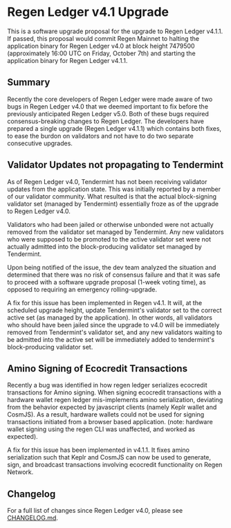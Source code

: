 # Regen Ledger v4.1 Upgrade

This is a software upgrade proposal for the upgrade to Regen Ledger v4.1.1. If passed, this proposal would commit Regen Mainnet to halting the application binary for Regen Ledger v4.0 at block height 7479500 (approximately 16:00 UTC on Friday, October 7th) and starting the application binary for Regen Ledger v4.1.1.

## Summary

Recently the core developers of Regen Ledger were made aware of two bugs in Regen Ledger v4.0 that we deemed important to fix before the previously anticipated Regen Ledger v5.0. Both of these bugs required consensus-breaking changes to Regen Ledger. The developers have prepared a single upgrade (Regen Ledger v4.1.1) which contains both fixes, to ease the burdon on validators and not have to do two separate consecutive upgrades.

## Validator Updates not propagating to Tendermint

As of Regen Ledger v4.0, Tendermint has not been receiving validator updates from the application state. This was initially reported by a member of our validator community. What resulted is that the actual block-signing validator set (managed by Tendermint) essentially froze as of the upgrade to Regen Ledger v4.0.

Validators who had been jailed or otherwise unbonded were not actually removed from the validator set managed by Tendermint. Any new validators who were supposed to be promoted to the active validator set were not actually admitted into the block-producing validator set managed by Tendermint.

Upon being notified of the issue, the dev team analyzed the situation and determined that there was no risk of consensus failure and that it was safe to proceed with a software upgrade proposal (1-week voting time), as opposed to requiring an emergency rolling-upgrade.

A fix for this issue has been implemented in Regen v4.1. It will, at the scheduled upgrade height, update Tendermint's validator set to the correct active set (as managed by the application). In other words, all validators who should have been jailed since the upgrade to v4.0 will be immediately removed from Tendermint's validator set, and any new validators waiting to be admitted into the active set will be immediately added to tendermint's block-producing validator set.

## Amino Signing of Ecocredit Transactions

Recently a bug was identified in how regen ledger serializes ecocredit transactions for Amino signing. When signing ecocredit transactions with a hardware wallet regen ledger mis-implements amino serialization, deviating from the behavior expected by javascript clients (namely Keplr wallet and CosmJS). As a result, hardware wallets could not be used for signing transactions initiated from a browser based application. (note: hardware wallet signing using the regen CLI was unaffected, and worked as expected).

A fix for this issue has been implemented in v4.1.1. It fixes amino serialization such that Keplr and CosmJS can now be used to generate, sign, and broadcast transactions involving ecocredit functionality on Regen Network.


## Changelog

For a full list of changes since Regen Ledger v4.0, please see [CHANGELOG.md](https://github.com/regen-network/regen-ledger/blob/v4.1.1/CHANGELOG.md).

